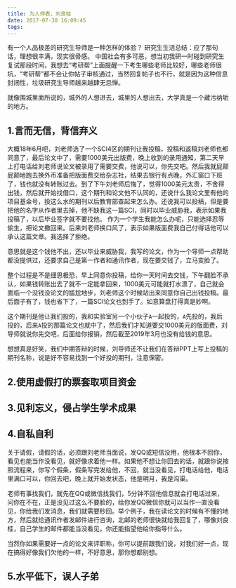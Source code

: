 ```yaml
---
title: 为人师表，刘良桂
date: 2017-07-30 16:09:45
tags: 
---
```

有一个人品极差的研究生导师是一种怎样的体验？
研究生生活总结：应了那句话，理想很丰满，现实很骨感。
中国社会有多可恶，想当初我研一时碰到研究生复试那段时间，我想去“考研帮”上面提醒一下考生哪些老师比较好，哪些老师很坑，“考研帮”都不会让你帖子审核通过，当然回复帖子也不行，就是因为这种信息封闭性，垃圾研究生导师越来越肆无忌惮。

就像围城里面所说的，城外的人想进去，城里的人想出去，大学真是一个藏污纳垢的地方。

<!-- more -->

## 1.言而无信，背信弃义

大概18年6月吧，刘老师选了一个SCI4区的期刊让我投稿，投稿和返稿刘老师也都同意了，最后论文中了，需要1000美元出版费，晚上收到的录用通知，第二天早上打电话给刘老师说论文被录用了需要交费，他说可以，你先交吧。然后我就屁颠屁颠地跑去换外币准备把版面费交给杂志社，结果去银行有点晚，外汇窗口下班了，钱也就没有转账过去。到了下午刘老师后悔了，觉得1000美元太贵，不舍得出钱，然后就开始找借口，这个期刊和论文他不认同的，还说什么我论文里有他的项目基金号，投这么水的期刊以后教育部查起来怎么办。还说我可以投稿，但是要把他的名字从作者里去掉，他不缺我这一篇SCI，同时以毕业威胁我，表示如果我投稿了，以后毕业签字就不要找他。
作为一个学生我能怎么办呢，只能选择忍辱偷生，把论文撤回来。后来刘老师换口风了，表示如果版面费我自己付得话他可以承认这篇文章。我选择了拒绝。

意思就是这个钱他不出，还以毕业来威胁我，我写的论文，作为一个导师一点帮助都没提供过，还要求自己是第一作者和通讯作者，现在要交钱了，立马变脸了。

整个过程是不是细思极恐，早上同意你投稿，给你一天时间去交钱，下午翻脸不承认，如果钱转账出去了就不一定能拿回来，1000美元可能就打水漂了，自己就会面临一个没钱没论文的尴尬地步，刘老师这个时候站出来同意你自己出钱投稿。最后面子有了，钱也省下了，一篇SCI论文也到手了。如意算盘打得真是妙啊。

这个期刊是他让我们投的，我和实验室另一个小伙子`A`一起投的，`A`先投的，我后投的，后来`A`投的那篇论文也就中了，然后我们才知道要交1000美元的版面费，刘导师就说你先交吧，后面给你报销，然后截至2019年3月也没有给钱的意思。

想想真是好笑，我们中期答辩的时候，刘导师还不让我们在答辩PPT上写上投稿的期刊名称，说是好不容易找到一个好投的期刊，注意保密。

## 2.使用虚假打的票套取项目资金

## 3.见利忘义，侵占学生学术成果

## 4.自私自利

关于请假，请假的话，必须跟刘老师当面说，发QQ或短信没用，他根本不回你，看见也能当作没看见，就好像求着他一样。如果他不想让你回去的话，就跟你说按照流程来，你写个假条，假条写完发给他，不回，就当没看见，打电话给他，电话里满口可以，你回去吧，晚上就开始发状态，他是明月，我是沟渠。

老师有事找我们，就先在QQ或微信找我们，5分钟不回他信息就会打电话过来，问你在不在，正是没见过这么不要脸的，给你发QQ微信你就可以当作一直没看见，你给我们发消息，我们就需要秒回。举个例子，我在读论文的时候有不懂的地方，然后就给通讯作者发邮件进行咨询，北邮的老师很快就给我回复了，哪像刘良桂，自己学生的邮件都能当没看见，你还能指望他给你指导什么。

当然你如果需要好一点的论文来评职称，你可以提前跟我们说，对我们好一点，现在搞得好像我们欠他的一样，不好意思，那你想都别想。

## 5.水平低下，误人子弟


